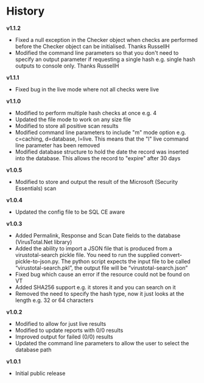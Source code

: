 # History #

**v1.1.2**

- Fixed a null exception in the Checker object when checks are performed before the Checker object can be initialised. Thanks RussellH
- Modified the command line parameters so that you don't need to specify an output parameter if requesting a single hash e.g. single hash outputs to console only. Thanks RussellH

**v1.1.1**

- Fixed bug in the live mode where not all checks were live

**v1.1.0**

- Modified to perform multiple hash checks at once e.g. 4
- Updated the file mode to work on any size file
- Modified to store all positive scan results
- Modified command line parameters to include "m" mode option e.g. c=caching, d=database, l=live. This means that the "l" live command line parameter has been removed
- Modified database structure to hold the date the record was inserted into the database. This allows the record to "expire" after 30 days 

**v1.0.5**

- Modified to store and output the result of the Microsoft (Security Essentials) scan
 
**v1.0.4**

- Updated the config file to be SQL CE aware

**v1.0.3**

- Added Permalink, Response and Scan Date fields to the database (VirusTotal.Net library)
- Added the ability to import a JSON file that is produced from a virustotal-search pickle file. You need to run the supplied convert-pickle-to-json.py. The python script expects the input file to be called “virustotal-search.pkl”, the output file will be “virustotal-search.json”
- Fixed bug which cause an error if the resource could not be found on VT
- Added SHA256 support e.g. it stores it and you can search on it
- Removed the need to specify the hash type, now it just looks at the length e.g. 32 or 64 characters

**v1.0.2**

- Modified to allow for just live results
- Modified to update reports with 0/0 results
- Improved output for failed (0/0) results
- Updated the command line parameters to allow the user to select the database path


**v1.0.1**

- Initial public release
